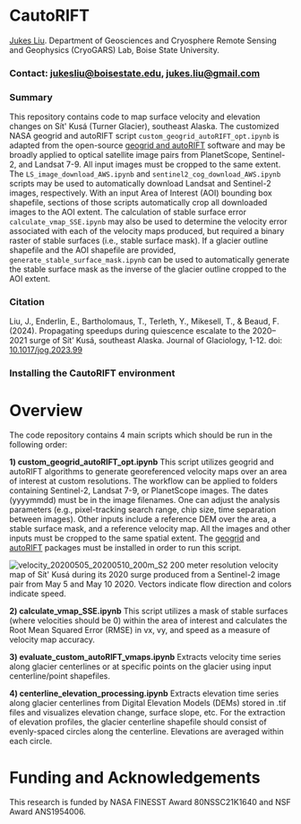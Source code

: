 # CautoRIFT
[Jukes Liu](https://github.com/jukesliu). Department of Geosciences and Cryosphere Remote Sensing and Geophysics (CryoGARS) Lab, Boise State University.
### Contact: jukesliu@boisestate.edu, jukes.liu@gmail.com

### Summary
This repository contains code to map surface velocity and elevation changes on Sít' Kusá (Turner Glacier), southeast Alaska. The customized NASA geogrid and autoRIFT script `custom_geogrid_autoRIFT_opt.ipynb` is adapted from the open-source [geogrid and autoRIFT](https://github.com/nasa-jpl/autoRIFT) software and may be broadly applied to optical satellite image pairs from PlanetScope, Sentinel-2, and Landsat 7-9. All input images must be cropped to the same extent. The `LS_image_download_AWS.ipynb` and `sentinel2_cog_download_AWS.ipynb` scripts may be used to automatically download Landsat and Sentinel-2 images, respectively. With an input Area of Interest (AOI) bounding box shapefile, sections of those scripts automatically crop all downloaded images to the AOI extent. The calculation of stable surface error `calculate_vmap_SSE.ipynb` may also be used to determine the velocity error associated with each of the velocity maps produced, but required a binary raster of stable surfaces (i.e., stable surface mask). If a glacier outline shapefile and the AOI shapefile are provided, `generate_stable_surface_mask.ipynb` can be used to automatically generate the stable surface mask as the inverse of the glacier outline cropped to the AOI extent.
### Citation
Liu, J., Enderlin, E., Bartholomaus, T., Terleth, Y., Mikesell, T., & Beaud, F. (2024). Propagating speedups during quiescence escalate to the 2020–2021 surge of Sít’ Kusá, southeast Alaska. Journal of Glaciology, 1-12. doi: [10.1017/jog.2023.99](https://doi.org/10.1017/jog.2023.99)

### Installing the CautoRIFT environment



# Overview
The code repository contains 4 main scripts which should be run in the following order:

**1) custom_geogrid_autoRIFT_opt.ipynb**
This script utilizes geogrid and autoRIFT algorithms to generate georeferenced velocity maps over an area of interest at custom resolutions. The workflow can be applied to folders containing Sentinel-2, Landsat 7-9, or PlanetScope images. The dates (yyyymmdd) must be in the image filenames. One can adjust the analysis parameters (e.g., pixel-tracking search range, chip size, time separation between images). Other inputs include a reference DEM over the area, a stable surface mask, and a reference velocity map. All the images and other inputs must be cropped to the same spatial extent. The [geogrid](https://github.com/leiyangleon/Geogrid) and [autoRIFT](https://github.com/nasa-jpl/autoRIFT) packages must be installed in order to run this script.

![velocity_20200505_20200510_200m_S2](https://github.com/julialiu18/SK-surge-mapping/assets/48999537/8a1748c1-573f-4a30-9618-e7e95c424004)
200 meter resolution velocity map of Sít' Kusá during its 2020 surge produced from a Sentinel-2 image pair from May 5 and May 10 2020. Vectors indicate flow direction and colors indicate speed.

**2) calculate_vmap_SSE.ipynb**
This script utilizes a mask of stable surfaces (where velocities should be 0) within the area of interest and calculates the Root Mean Squared Error (RMSE) in vx, vy, and speed as a measure of velocity map accuracy.

**3) evaluate_custom_autoRIFT_vmaps.ipynb**
Extracts velocity time series along glacier centerlines or at specific points on the glacier using input centerline/point shapefiles. 

**4) centerline_elevation_processing.ipynb**
Extracts elevation time series along glacier centerlines from Digital Elevation Models (DEMs) stored in .tif files and visualizes elevation change, surface slope, etc. For the extraction of elevation profiles, the glacier centerline shapefile should consist of evenly-spaced circles along the centerline. Elevations are averaged within each circle.

# Funding and Acknowledgements

This research is funded by NASA FINESST Award 80NSSC21K1640 and NSF Award ANS1954006.
